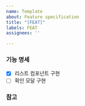 ```yaml
---
name: Template
about: Feature specification
title: "[FEAT]"
labels: FEAT
assignees: ''

---
```


### 기능 명세

- [x] 리스트 컴포넌트 구현 
- [ ] 확인 모달 구현

### 참고

